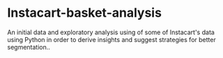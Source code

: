 # Instacart-basket-analysis
 An initial data and exploratory analysis using of some of Instacart's data using Python in order to derive insights and suggest strategies for better segmentation..
